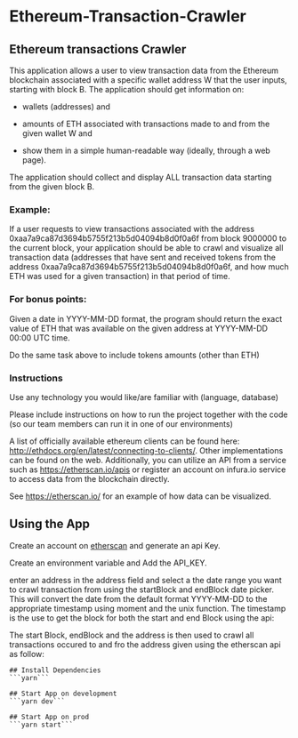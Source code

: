 # Ethereum-Transaction-Crawler
## Ethereum transactions Crawler
This application allows a user to view transaction data from the Ethereum blockchain associated with a specific wallet address W that the user inputs, starting with block B. The application should get information on:

- wallets (addresses) and 

- amounts of ETH associated with transactions made to and from the given wallet W and

- show them in a simple human-readable way (ideally, through a web page). 

The application should collect and display ALL transaction data starting from the given block B. 

### Example: 

If a user requests to view transactions associated with the address 0xaa7a9ca87d3694b5755f213b5d04094b8d0f0a6f from block 9000000 to the current block, your application should be able to crawl and visualize all transaction data (addresses that have sent and received tokens from the address 0xaa7a9ca87d3694b5755f213b5d04094b8d0f0a6f, and how much ETH was used for a given transaction) in that period of time.

### For bonus points:

Given a date in YYYY-MM-DD format, the program should return the exact value of ETH that was available on the given address at YYYY-MM-DD 00:00 UTC time.

Do the same task above to include tokens amounts (other than ETH)

### Instructions

Use any technology you would like/are familiar with (language, database)

Please include instructions on how to run the project together with the code (so our team members can run it in one of our environments)

A list of officially available ethereum clients can be found here: http://ethdocs.org/en/latest/connecting-to-clients/. Other implementations can be found on the web. Additionally, you can utilize an API from a service such as https://etherscan.io/apis or register an account on infura.io service to access data from the blockchain directly.

See https://etherscan.io/ for an example of how data can be visualized.


## Using the App
Create an account on [etherscan](https://etherscan.io/) and generate an api Key.

Create an environment variable and Add the API_KEY.

enter an address in the address field and select a the date range you want to crawl transaction from using the startBlock and endBlock date picker.
This will convert the date from the default format YYYY-MM-DD to the appropriate timestamp using moment and the unix function.
The timestamp is the use to get the block for both the start and end Block using the api: 
[](https://api.etherscan.io/api?module=block&action=getblocknobytime&timestamp=7867436743)

The start Block, endBlock and the address is then used to crawl all transactions occured to and fro the address given using the etherscan api as follow:
[](https://api.etherscan.io/api?module=account&action=txlist&address=${address}&startblock=${startBlock}&endblock=${endBlock}&sort=asc&apikey=ApiKey)

```
## Install Dependencies
```yarn```

## Start App on development
```yarn dev```

## Start App on prod
```yarn start```
